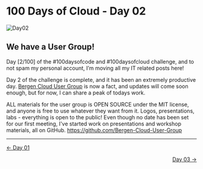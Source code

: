 # 100 Days of Cloud - Day 02
![Day02](Day02.jpeg)

## We have a User Group!
Day [2/100] of the #100daysofcode and #100daysofcloud challenge, and to not spam my personal account, I’m moving all my IT related posts here!

Day 2 of the challenge is complete, and it has been an extremely productive day. [Bergen Cloud User Group](https://github.com/Bergen-Cloud-User-Group) is now a fact, and updates will come soon enough, but for now, I can share a peak of todays work.

ALL materials for the user group is OPEN SOURCE under the MIT license, and anyone is free to use whatever they want from it. Logos, presentations, labs - everything is open to the public! Even though no date has been set for our first meeting, I've started work on presentations and workshop materials, all on GitHub. https://github.com/Bergen-Cloud-User-Group


---

<p align="left"><a href="../Day 01">← Day 01</a></p>
<p align="right"><a href="../Day 03">Day 03 →</a></p>
